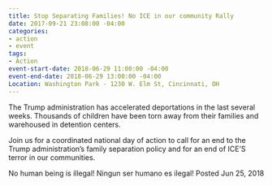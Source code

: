 ```yaml
---
title: Stop Separating Families! No ICE in our community Rally
date: 2017-09-21 23:08:00 -04:00
categories:
- action
- event
tags:
- Action
event-start-date: 2018-06-29 11:00:00 -04:00
event-end-date: 2018-06-29 13:00:00 -04:00
Location: Washington Park - 1230 W. Elm St, Cincinnati, OH
---
```


The Trump administration has accelerated deportations in the last several weeks. Thousands of children have been torn away from their families and warehoused in detention centers.

Join us for a coordinated national day of action to call for an end to the Trump administration’s family separation policy and for an end of ICE’S terror in our communities.

No human being is illegal! Ningun ser humano es ilegal!
Posted Jun 25, 2018
